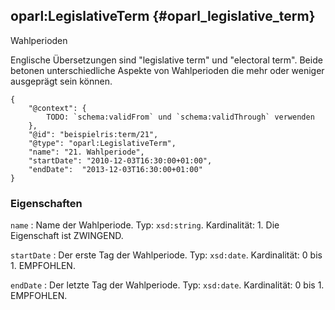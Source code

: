 oparl:LegislativeTerm {#oparl_legislative_term}
---------------------

Wahlperioden

Englische Übersetzungen sind "legislative term" und "electoral term".
Beide betonen unterschiedliche Aspekte von Wahlperioden
die mehr oder weniger ausgeprägt sein können.

~~~~~  {#legislative_term_ex1 .json}
{
    "@context": {
        TODO: `schema:validFrom` und `schema:validThrough` verwenden
    },
    "@id": "beispielris:term/21",
    "@type": "oparl:LegislativeTerm",
    "name": "21. Wahlperiode",
    "startDate": "2010-12-03T16:30:00+01:00",
    "endDate":  "2013-12-03T16:30:00+01:00"
}
~~~~~

### Eigenschaften

`name`
:   Name der Wahlperiode.
    Typ: `xsd:string`.
    Kardinalität: 1.
    Die Eigenschaft ist ZWINGEND.

`startDate`
:   Der erste Tag der Wahlperiode.
    Typ: `xsd:date`.
    Kardinalität: 0 bis 1.
    EMPFOHLEN.

`endDate`
:   Der letzte Tag der Wahlperiode.
    Typ: `xsd:date`.
    Kardinalität: 0 bis 1.
    EMPFOHLEN.

